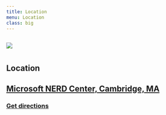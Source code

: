 ```yaml
---
title: Location
menu: Location
class: big
---
```


<img src="http://dynamicinfradays.org/img/logo.png" style="margin: 30px auto 40px auto; display: block;">

## Location

<div style="margin-top: 15px;" />

## [Microsoft NERD Center, Cambridge, MA](https://microsoftnewengland.com/Events/View/22011)
### [Get directions](https://www.google.com/maps/dir//Microsoft+New+England+Research+and+Development+Center,+1+Memorial+Dr+%231,+Cambridge,+MA+02142/@42.361369,-71.081355,17z/data=!4m13!1m4!3m3!1s0x89e370a423d61825:0x58516248462c99eb!2sMicrosoft+New+England+Research+and+Development+Center!3b1!4m7!1m0!1m5!1m1!1s0x89e370a423d61825:0x58516248462c99eb!2m2!1d-71.081355!2d42.361369)